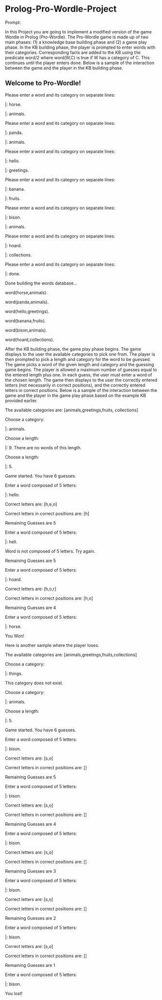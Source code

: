 # Prolog-Pro-Wordle-Project

Prompt:

In this Project you are going to implement a modified version of the game Wordle in Prolog (Pro-Wordle). The Pro-Wordle game is made up of two main phases: (1) a knowledge base building phase and (2) a game play phase. In the KB building phase, the player is prompted to enter words with their categories. Corresponding facts are added to the KB using the predicate word/2 where word(W,C) is true if W has a category of C. This continues until the player enters done. Below is a sample of the interaction between the game and the player in the KB building phase.


Welcome to Pro-Wordle!
----------------------
Please enter a word and its category on separate lines:

|: horse.

|: animals.

Please enter a word and its category on separate lines:

|: panda.

|: animals.

Please enter a word and its category on separate lines:

|: hello.

|: greetings.

Please enter a word and its category on separate lines:

|: banana.

|: fruits.

Please enter a word and its category on separate lines:

|: bison.

|: animals.

Please enter a word and its category on separate lines:

|: hoard.

|: collections.

Please enter a word and its category on separate lines:

|: done.

Done building the words database...

word(horse,animals).

word(panda,animals).

word(hello,greetings).

word(banana,fruits).

word(bison,animals).

word(hoard,collections).


After the KB building phase, the game play phase begins. The game displays to the user the available categories to pick one from. The player is then prompted to pick a length and category for the word to be guessed. The game picks a word of the given length and category and the guessing game begins. The player is allowed a maximum number of guesses equal to the entered length plus one. In each guess, the user must enter a word of the chosen length. The game then displays to the user the correctly entered letters (not necessarily in correct positions), and the correctly entered letters in correct positions.
Below is a sample of the interaction between the game and the player in the game play phase based on the example KB provided earlier.


The available categories are: [animals,greetings,fruits, collections]

Choose a category:

|: animals.

Choose a length:

|: 9.
There are no words of this length.

Choose a length:

|: 5.

Game started. You have 6 guesses.

Enter a word composed of 5 letters:

|: hello.

Correct letters are: [h,e,o]

Correct letters in correct positions are: [h]

Remaining Guesses are 5

Enter a word composed of 5 letters:

|: hell.

Word is not composed of 5 letters. Try again.

Remaining Guesses are 5

Enter a word composed of 5 letters:

|: hoard.

Correct letters are: [h,o,r]

Correct letters in correct positions are: [h,o]

Remaining Guesses are 4

Enter a word composed of 5 letters:

|: horse.

You Won!

Here is another sample where the player loses.

The available categories are: [animals,greetings,fruits,collections]

Choose a category:

|: things.

This category does not exist.

Choose a category:

|: animals.

Choose a length:

|: 5.

Game started. You have 6 guesses.

Enter a word composed of 5 letters:

|: bison.

Correct letters are: [s,o]

Correct letters in correct positions are: []

Remaining Guesses are 5

Enter a word composed of 5 letters:

|: bison.

Correct letters are: [s,o]

Correct letters in correct positions are: []

Remaining Guesses are 4

Enter a word composed of 5 letters:

|: bison.

Correct letters are: [s,o]

Correct letters in correct positions are: []

Remaining Guesses are 3

Enter a word composed of 5 letters:

|: bison.

Correct letters are: [s,o]

Correct letters in correct positions are: []

Remaining Guesses are 2

Enter a word composed of 5 letters:

|: bison.

Correct letters are: [s,o]

Correct letters in correct positions are: []

Remaining Guesses are 1

Enter a word composed of 5 letters:

|: bison.

You lost!
